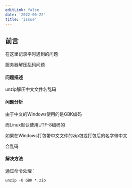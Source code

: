 ```yaml
---
editLink: false
date: '2022-06-22'
title: 'issue'
---
```

## 前言

在这里记录平时遇到的问题

服务器解压乱码问题

#### 问题描述

unzip解压中文文件名乱码 

#### 问题分析

由于中文的Windows使用的是GBK编码

而Linux默认使用UTF-8编码的

如果在Windows打包带中文文件的zip包或打包后的名字带中文

会乱码

#### 解决方法

通过命令处理：

```shell
unzip -O GBK *.zip 
```

